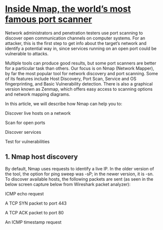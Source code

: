 # **[Inside Nmap, the world’s most famous port scanner](https://pentest-tools.com/blog/nmap-port-scanner)**

Network administrators and penetration testers use port scanning to discover open communication channels on computer systems. For an attacker, this is the first step to get info about the target’s network and identify a potential way in, since services running on an open port could be vulnerable to attacks.

Multiple tools can produce good results, but some port scanners are better for a particular task than others. Our focus is on Nmap (Network Mapper), by far the most popular tool for network discovery and port scanning. Some of its features include Host Discovery, Port Scan, Service and OS fingerprinting, and Basic Vulnerability detection. There is also a graphical version known as Zenmap, which offers easy access to scanning options and network mapping diagrams.

In this article, we will describe how Nmap can help you to:

Discover live hosts on a network

Scan for open ports

Discover services

Test for vulnerabilities

## 1. Nmap host discovery

By default, Nmap uses requests to identify a live IP. In the older version of the tool, the option for ping sweep was -sP; in the newer version, it is -sn. To discover available hosts, the following packets are sent (as seen in the below screen capture below from Wireshark packet analyzer):

ICMP echo request

A TCP SYN packet to port 443

A TCP ACK packet to port 80

An ICMP timestamp request
